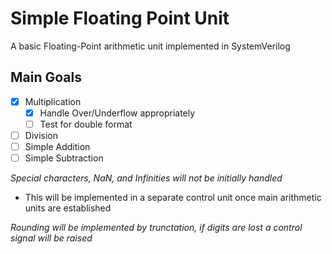 # Simple Floating Point Unit

A basic Floating-Point arithmetic unit implemented in SystemVerilog


## Main Goals
- [x] Multiplication
    - [x] Handle Over/Underflow appropriately
    - [ ] Test for double format
- [ ] Division
- [ ] Simple Addition
- [ ] Simple Subtraction

*Special characters, NaN, and Infinities will not be initially handled*
 - This will be implemented in a separate control unit once main arithmetic units are established

*Rounding will be implemented by trunctation, if digits are lost a control signal will be raised*
